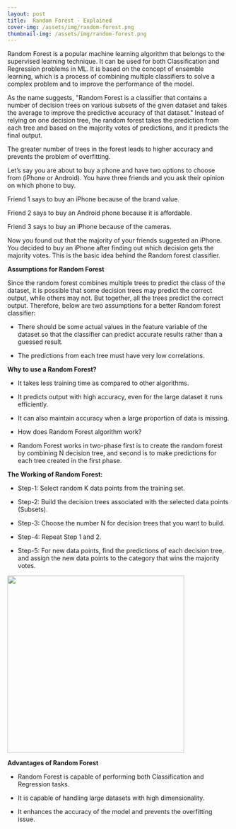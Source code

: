 ```yaml
---
layout: post
title:  Random Forest - Explained
cover-img: /assets/img/random-forest.png
thumbnail-img: /assets/img/random-forest.png
---
```

Random Forest is a popular machine learning algorithm that belongs to the supervised learning technique. It can be used for both Classification and Regression problems in ML. It is based on the concept of ensemble learning, which is a process of combining multiple classifiers to solve a complex problem and to improve the performance of the model.

As the name suggests, "Random Forest is a classifier that contains a number of decision trees on various subsets of the given dataset and takes the average to improve the predictive accuracy of that dataset." Instead of relying on one decision tree, the random forest takes the prediction from each tree and based on the majority votes of predictions, and it predicts the final output.

The greater number of trees in the forest leads to higher accuracy and prevents the problem of overfitting.

Let’s say you are about to buy a phone and have two options to choose from (iPhone or Android). You have three friends and you ask their opinion on which phone to buy.

Friend 1 says to buy an iPhone because of the brand value.

Friend 2 says to buy an Android phone because it is affordable.

Friend 3 says to buy an iPhone because of the cameras.

Now you found out that the majority of your friends suggested an iPhone. You decided to buy an iPhone after finding out which decision gets the majority votes. This is the basic idea behind the Random forest classifier.


<b>Assumptions for Random Forest</b>

Since the random forest combines multiple trees to predict the class of the dataset, it is possible that some decision trees may predict the correct output, while others may not. But together, all the trees predict the correct output. Therefore, below are two assumptions for a better Random forest classifier:

- There should be some actual values in the feature variable of the dataset so that the classifier can predict accurate results rather than a guessed result.

- The predictions from each tree must have very low correlations.

<b>Why to use a Random Forest?</b>

- It takes less training time as compared to other algorithms.

- It predicts output with high accuracy, even for the large dataset it runs efficiently.

- It can also maintain accuracy when a large proportion of data is missing.

- How does Random Forest algorithm work?

- Random Forest works in two-phase first is to create the random forest by combining N decision tree, and second is to make predictions for each tree created in the first phase.

<b>The Working of Random Forest:</b>

- Step-1: Select random K data points from the training set.

- Step-2: Build the decision trees associated with the selected data points (Subsets).

- Step-3: Choose the number N for decision trees that you want to build.

- Step-4: Repeat Step 1 and 2.

- Step-5: For new data points, find the predictions of each decision tree, and assign the new data points to the category that wins the majority votes.

<img src="https://static.javatpoint.com/tutorial/machine-learning/images/random-forest-algorithm.png" width=400 height=400/>

<b>Advantages of Random Forest</b>

- Random Forest is capable of performing both Classification and Regression tasks.

- It is capable of handling large datasets with high dimensionality.

- It enhances the accuracy of the model and prevents the overfitting issue.
